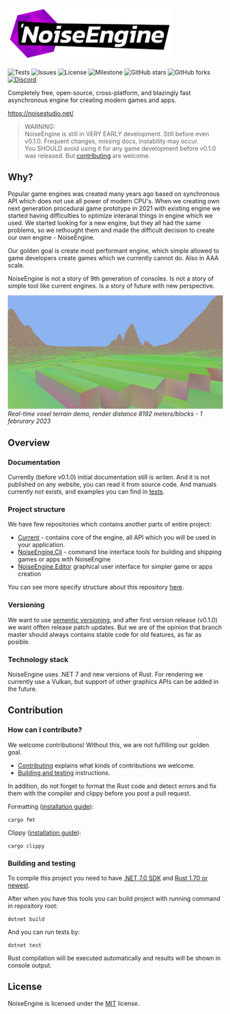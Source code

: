 <img src="https://raw.githubusercontent.com/NoiseStudio/branding/master/NoiseEngine/renders/NoiseEngine-FullLogoColor.png" alt="NoiseEngine logo" height="130">

![Tests](https://github.com/NoiseStudio/NoiseEngine/actions/workflows/tests.yml/badge.svg)
![Issues](https://img.shields.io/github/issues/NoiseStudio/NoiseEngine)
![License](https://img.shields.io/github/license/NoiseStudio/NoiseEngine)
![Milestone](https://img.shields.io/github/milestones/progress-percent/NoiseStudio/NoiseEngine/1)
![GitHub stars](https://img.shields.io/github/stars/NoiseStudio/NoiseEngine)
![GitHub forks](https://img.shields.io/github/forks/NoiseStudio/NoiseEngine)
[![Discord](https://img.shields.io/discord/1154793486164430939.svg?logo=discord)][discord]

[discord]: https://discord.gg/X3Wms5jd2x

Completely free, open-source, cross-platform, and blazingly fast asynchronous engine for creating modern games and apps.

https://noisestudio.net/

> WARNING:<br>
NoiseEngine is still in VERY EARLY development. Still before even v0.1.0. Frequent changes, missing docs, instability may occur.<br>
You SHOULD avoid using it for any game development before v0.1.0 was released. But [contributing](#how-can-i-contribute) are welcome.

## Why?
Popular game engines was created many years ago based on synchronous API which does not use all power of modern CPU's. When we creating own next generation procedural game prototype in 2021 with existing engine we started having difficulties to optimize interanal things in engine which we used. We started looking for a new engine, but they all had the same problems, so we rethought them and made the difficult decision to create our own engine - NoiseEngine.

Our golden goal is create most performant engine, which simple allowed to game developers create games which we currently cannot do. Also in AAA scale.

NoiseEngine is not a story of 9th generation of consoles. Is not a story of simple tool like current engines. Is a story of future with new perspective.

![Voxel terrain](/images/voxel-terrain.webp "What")
*Real-time voxel terrain demo, render distance 8192 meters/blocks - 1 februrary 2023*

## Overview
### Documentation
Currently (before v0.1.0) initial documentation still is writen. And it is not published on any website, you can read it from source code. And manuals currently not exists, and examples you can find in [tests](/docs/project-structure.md). 

### Project structure
We have few repositories which contains another parts of entire project:
- [Current](https://github.com/NoiseStudio/NoiseEngine) - contains core of the engine, all API which you will be used in your application.
- [NoiseEngine.Cli](https://github.com/NoiseStudio/NoiseEngine.Cli) - command line interface tools for building and shipping games or apps with NoiseEngine
- [NoiseEngine.Editor](https://github.com/NoiseStudio/NoiseEngine.Editor) graphical user interface for simpler game or apps creation

You can see more specify structure about this repository [here](/docs/project-structure.md).

### Versioning
We want to use [sementic versioning](https://semver.org/), and after first version release (v0.1.0) we want offten release patch updates. But we are of the opinion that branch master should always contains stable code for old features, as far as posible.

### Technology stack
NoiseEngine uses .NET 7 and new versions of Rust. For rendering we currently use a Vulkan, but support of other graphics APIs can be added in the future.

## Contribution
### How can I contribute?
We welcome contributions! Without this, we are not fulfilling our golden goal.
- [Contributing](https://github.com/NoiseStudio/docs/blob/master/Contributing.md) explains what kinds of contributions we welcome.
- [Building and testing](#building) instructions.

In addition, do not forget to format the Rust code and detect errors and fix them with the compiler and clippy before you post a pull request.

Formatting ([installation guide](https://github.com/rust-lang/rustfmt#on-the-stable-toolchain)):
```
cargo fmt
```

Clippy ([installation guide](https://github.com/rust-lang/rust-clippy#step-2-install-clippy)):
```
cargo clippy
```

### Building and testing
To compile this project you need to have [.NET 7.0 SDK](https://dotnet.microsoft.com/en-us/download/dotnet/7.0) and [Rust 1.70 or newest](https://www.rust-lang.org/learn/get-started).

After when you have this tools you can build project with running command in repository root:
```
dotnet build
```
And you can run tests by:
```
dotnet test
```
Rust compilation will be executed automatically and results will be shown in console output.

## License
NoiseEngine is licensed under the [MIT](/LICENSE) license.

